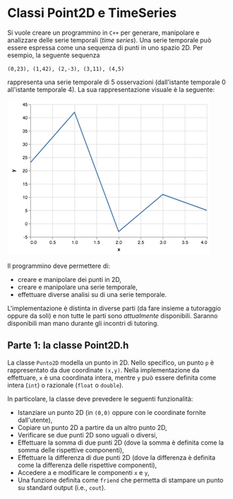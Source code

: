 # Classi Point2D e TimeSeries

Si vuole creare un programmino in `C++` per generare, manipolare e analizzare delle serie temporali (_time series_). Una serie temporale può essere espressa come una sequenza di punti in uno spazio 2D. Per esempio, la seguente sequenza

```
(0,23), (1,42), (2,-3), (3,11), (4,5)
```

rappresenta una serie temporale di 5 osservazioni (dall'istante temporale 0 all'istante temporale 4). La sua rappresentazione visuale è la seguente:

![](timeseries.png)

Il programmino deve permettere di:

- creare e manipolare dei punti in 2D,
- creare e manipolare una serie temporale,
- effettuare diverse analisi su di una serie temporale.

L'implementazione è distinta in diverse parti (da fare insieme a tutoraggio oppure da soli) e non tutte le parti sono _attualmente_ disponibili. Saranno disponibili man mano durante gli incontri di tutoring.

## Parte 1: la classe Point2D.h

La classe `Punto2D` modella un punto in 2D. Nello specifico, un punto `p` è rappresentato da due coordinate `(x,y)`. Nella implementazione da effettuare, `x` è una coordinata intera, mentre `y` può essere definita come intera (`int`) o razionale (`float` o `double`).

In particolare, la classe deve prevedere le seguenti funzionalità:

- Istanziare un punto 2D (in `(0,0)` oppure con le coordinate fornite dall'utente),
- Copiare un punto 2D a partire da un altro punto 2D,
- Verificare se due punti 2D sono uguali o diversi,
- Effettuare la somma di due punti 2D (dove la somma è definita come la somma delle rispettive componenti),
- Effettuare la differenza di due punti 2D (dove la differenza è definita come la differenza delle rispettive componenti),
- Accedere a e modificare le componenti `x` e `y`,
- Una funzione definita come `friend` che permetta di stampare un punto su standard output (i.e., `cout`).